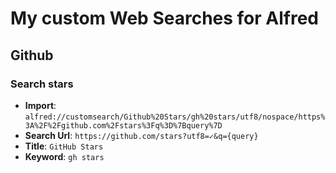 # My custom Web Searches for Alfred

## Github

### Search stars

- **Import**: `alfred://customsearch/Github%20Stars/gh%20stars/utf8/nospace/https%3A%2F%2Fgithub.com%2Fstars%3Fq%3D%7Bquery%7D`
- **Search Url**: `https://github.com/stars?utf8=✓&q={query}`
- **Title**: `GitHub Stars`
- **Keyword**: `gh stars`
